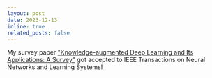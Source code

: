 ```yaml
---
layout: post
date: 2023-12-13 
inline: true
related_posts: false
---
```


My survey paper ["Knowledge-augmented Deep Learning and Its Applications: A Survey"](https://ieeexplore.ieee.org/document/10359123) got accepted to IEEE Transactions on Neural Networks and Learning Systems! 
